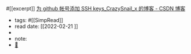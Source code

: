 #[[excerpt]] [为 github 帐号添加 SSH keys_CrazySnail_x 的博客 - CSDN 博客](https://blog.csdn.net/weixin_40910372/article/details/89886553)

- tags: #[[SimpRead]]
- read date: [[2022-02-21  ]]
-
- note:
- [📌](<http://localhost:7026/reading/20?title=为 github 帐号添加 SSH keys_CrazySnail_x 的博客 - CSDN 博客#id=1645418800795>)